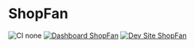 # ShopFan

![CI none](https://img.shields.io/badge/ci-none-orange.svg)
[![Dashboard ShopFan](https://img.shields.io/badge/dashboard-ShopFan-yellow.svg)](https://dashboard.pantheon.io/sites/39b87596-98ed-4c99-ab61-81fa4e29982d#dev/code)
[![Dev Site ShopFan](https://img.shields.io/badge/site-ShopFan-blue.svg)](http://dev-ShopFan.pantheonsite.io/)